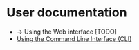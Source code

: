 # User documentation 


- -> Using the Web interface [TODO]
- [Using the Command Line Interface (CLI)](./cli/)
